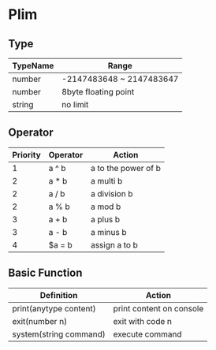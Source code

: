 # Plim

## Type
| TypeName | Range                    |
|----------|--------------------------|
| number   | -2147483648 ~ 2147483647 |
| number   | 8byte floating point     |
| string   | no limit                 |

## Operator

| Priority | Operator | Action              |
|----------|----------|---------------------|
| 1        | a ^ b    | a to the power of b |
| 2        | a * b    | a multi b           |
| 2        | a / b    | a division b        |
| 2        | a % b    | a mod b             |
| 3        | a + b    | a plus b            |
| 3        | a - b    | a minus b           |
| 4        | $a = b   | assign a to b       |

## Basic Function

| Definition                 | Action                    |
|----------------------------|---------------------------|
| print(anytype content)     | print content on console  |
| exit(number n)             | exit with code n          |
| system(string command)     | execute command           |
